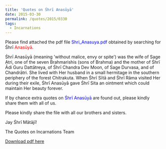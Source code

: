 ```yaml
---
title: 'Quotes on Śhrī Anasūyā'
date: 2015-03-30
permalink: /quotes/2015/0330
tags:
  - Incarnations
---
```


Please find attached the pdf file <font color="blue">Shri_Anasuya.pdf</font> obtained by searching for Śhrī <font color="red">Anasūyā</font>.   

Śhrī Anasūyā (meaning 'without malice, envy or spite') was the wife of Sage Atri, one of the seven Brahmarishis (sons of Brahma) and the mother of Śhrī Ādi Guru Dattātreya, of Śhrī Chandra Dev Moon, of Sage Durvasa, and of Chandrātri. She lived with Her husband in a small hermitage in the southern periphery of the forest Chitrakuta. When Śhrī Sītā and Śhrī Rāma visited Her during their exile, Śhrī Anasūyā gave Śhrī Sita an ointment which could maintain Her beauty forever. 

If by chance extra quotes on <font color="blue">Śhrī Anasūyā</font> are found out, please kindly share them with all of us.  

Please kindly share the file with all our brothers and sisters.  

Jay Śhrī Mātājī!  

The Quotes on Incarnations Team  

[Download pdf here](http://seven-teams.github.io/files/Shri_Anasuya.pdf)
